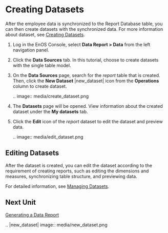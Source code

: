 # Creating Datasets

After the employee data is synchronized to the Report Database table, you can then create datasets with the synchronized data. For more information about dataset, see [Creating Datasets](/docs/analysis-report/en/latest/creating_dataset.html).

1. Log in the EnOS Console, select **Data Report > Data** from the left navigation panel.

2. Click the **Data Sources** tab. In this tutorial, choose to create datasets with the single table model.

3. On the **Data Sources** page, search for the *report* table that is created. Then, click the **New Dataset** |new_dataset| icon from the **Operations** column to create dataset.

   .. image:: media/create_dataset.png

4. The **Datasets** page will be opened. View information about the created dataset under the **My datasets** tab.

5. Click the **Edit** icon of the *report* dataset to edit the dataset and preview data.

   .. image:: media/edit_dataset.png

## Editing Datasets

After the dataset is created, you can edit the dataset according to the requirement of creating reports, such as editing the dimensions and measures, synchronizing table structure, and previewing data.

For detailed information, see [Managing Datasets](/docs/analysis-report/en/latest/managing_dataset.html).

## Next Unit

[Generating a Data Report](generating_report)

.. |new_dataset| image:: media/new_dataset.png

<!--end-->

